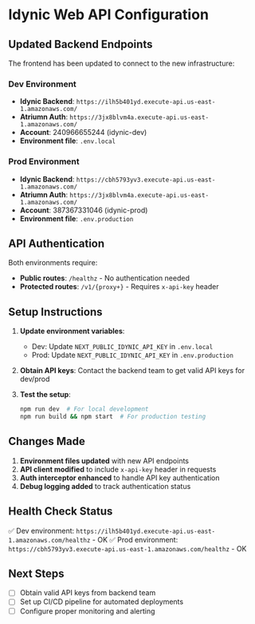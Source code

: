 # Idynic Web API Configuration

## Updated Backend Endpoints

The frontend has been updated to connect to the new infrastructure:

### Dev Environment
- **Idynic Backend**: `https://ilh5b401yd.execute-api.us-east-1.amazonaws.com/`
- **Atriumn Auth**: `https://3jx8blvm4a.execute-api.us-east-1.amazonaws.com/`
- **Account**: 240966655244 (idynic-dev)
- **Environment file**: `.env.local`

### Prod Environment  
- **Idynic Backend**: `https://cbh5793yv3.execute-api.us-east-1.amazonaws.com/`
- **Atriumn Auth**: `https://3jx8blvm4a.execute-api.us-east-1.amazonaws.com/`
- **Account**: 387367331046 (idynic-prod)
- **Environment file**: `.env.production`

## API Authentication

Both environments require:
- **Public routes**: `/healthz` - No authentication needed
- **Protected routes**: `/v1/{proxy+}` - Requires `x-api-key` header

## Setup Instructions

1. **Update environment variables**:
   - Dev: Update `NEXT_PUBLIC_IDYNIC_API_KEY` in `.env.local`
   - Prod: Update `NEXT_PUBLIC_IDYNIC_API_KEY` in `.env.production`

2. **Obtain API keys**: Contact the backend team to get valid API keys for dev/prod

3. **Test the setup**:
   ```bash
   npm run dev  # For local development
   npm run build && npm start  # For production testing
   ```

## Changes Made

1. **Environment files updated** with new API endpoints
2. **API client modified** to include `x-api-key` header in requests
3. **Auth interceptor enhanced** to handle API key authentication
4. **Debug logging added** to track authentication status

## Health Check Status

✅ Dev environment: `https://ilh5b401yd.execute-api.us-east-1.amazonaws.com/healthz` - OK
✅ Prod environment: `https://cbh5793yv3.execute-api.us-east-1.amazonaws.com/healthz` - OK

## Next Steps

- [ ] Obtain valid API keys from backend team
- [ ] Set up CI/CD pipeline for automated deployments
- [ ] Configure proper monitoring and alerting